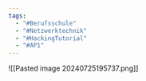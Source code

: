 ```yaml
---
tags:
  - "#Berufsschule"
  - "#Netzwerktechnik"
  - "#HackingTutorial"
  - "#AP1"
---
```

![[Pasted image 20240725195737.png]]